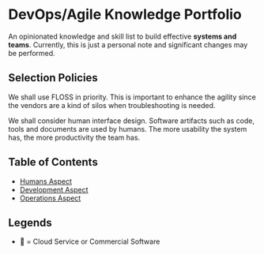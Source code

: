 # DevOps/Agile Knowledge Portfolio

An opinionated knowledge and skill list to build effective **systems and teams**.
Currently, this is just a personal note and significant changes may be performed.

## Selection Policies

We shall use FLOSS in priority.
This is important to enhance the agility since the vendors are a kind of silos
when troubleshooting is needed.

We shall consider human interface design.
Software artifacts such as code, tools and documents are used by humans.
The more usability the system has, the more productivity the team has.

## Table of Contents

* [Humans Aspect](1-people.md)
* [Development Aspect](2-dev.md)
* [Operations Aspect](3-ops.md)

## Legends

* 🔺 = Cloud Service or Commercial Software
